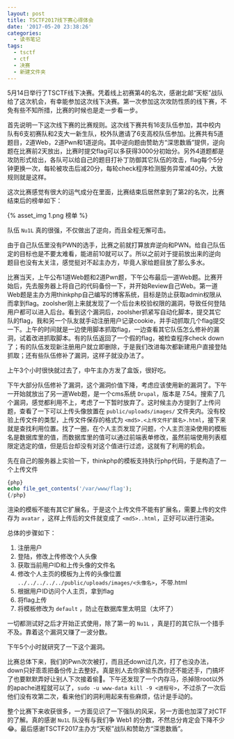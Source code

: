 ```yaml
---
layout: post
title: TSCTF2017线下赛心得体会
date: '2017-05-20 23:38:26'
categories:
  - 读书笔记
tags:
  - tsctf
  - ctf
  - 决赛
  - 新建文件夹
---
```


5月14日举行了TSCTF线下决赛。凭着线上初赛第4的名次，感谢北邮“天枢”战队给了这次机会，有幸能参加这次线下决赛。第一次参加这次攻防性质的线下赛，不免有些不知所措，比赛的时候也是走一步看一步。

首先说明一下这次线下赛的比赛规则。这次线下赛共有16支队伍参加，其中校内队有6支初赛队和2支大一新生队，校外队邀请了6支高校队伍参加。比赛共有5道题目，2道Web，2道Pwn和1道逆向。其中逆向题由赞助方“深思数盾”提供，逆向题在比赛前2天放出，比赛时提交flag可以多获得3000分初始分。另外4道题都是攻防形式给出，各队可以给自己的题目打补丁防御其它队伍的攻击，flag每个5分钟更换一次，每轮被攻击后减20分，每轮check程序检测服务异常减40分。大致规则就是这样。

这次比赛感觉有很大的运气成分在里面，比赛结束后居然拿到了第2的名次，比赛结束后的榜单如下：

{% asset_img 1.png 榜单 %}

队伍 `Nu1L` 真的很强，不仅做出了逆向，而且全程无懈可击。

由于自己队伍里没有PWN的选手，比赛之前就打算放弃逆向和PWN。给自己队伍定的目标也是不要太难看，能进前10就可以了。所以之前对于提前放出来的逆向题目也没有太关注，感觉挺对不起主办方，毕竟人家给题目放了那么多水。

比赛当天，上午公布1道Web题和2道Pwn题，下午公布最后一道Web题。比赛开始后，先去服务器上将自己的代码备份一下，并开始Review自己Web。第一道Web题是主办方用thinkphp自己编写的博客系统，目标是防止获取admin权限从而拿到flag。zoolsher刚上来就发现了一个后台未校验权限的漏洞，导致任何登陆用户都可以进入后台。看到这个漏洞后，zoolsher抓紧写自动化脚本，提交其它队的flag，我和另一个队友就手动注册用户记录cookie，并手动抓取几个flag提交一下。上午的时间就是一边使用脚本抓取flag，一边查看其它队伍怎么修补的漏洞，试着改进抓取脚本。有的队伍返回了一个假的flag，被检查程序check down了；有的队伍发现新注册用户就立即删除，于是我们改进每次都新建用户直接登陆抓取；还有些队伍修补了漏洞，这样子就没办法了。

上午3个小时很快就过去了，中午主办方发了盒饭，很好吃。

下午大部分队伍修补了漏洞，这个漏洞价值下降，考虑应该使用新的漏洞了。下午一开始就放出了另一道Web题，是一个cms系统 `Drupal`，版本是 7.54。搜索了几个漏洞，感觉都利用不上，考虑了一下暂时放弃了。这时候主办方提到了上传问题，查看了一下可以上传头像放置在 `public/uploads/images/` 文件夹内。没有校验上传文件的类型，上传文件保存的格式为 `<md5>.<上传文件扩展名>.html`，接下来就是查找利用位置。找了一圈，在个人主页发现了问题，个人主页渲染使用的模板名是数据库里的值，而数据库里的值可以通过前端表单修改，虽然前端使用列表框限定选定的值，但是后台却没有对这个值进行过滤，这就有了利用的机会。

先在自己的服务器上实验一下，thinkphp的模板支持执行php代码，于是构造了一个上传文件

```php
{php}
echo file_get_contents('/var/www/flag');
{/php}
```

渲染的模板不能有其它扩展名，于是这个上传文件不能有扩展名，需要上传的文件存为 `avatar` ，这样上传后的文件就变成了 `<md5>..html`，正好可以进行渲染。

总体的步骤如下：

1. 注册用户
1. 登陆，修改上传修改个人头像
1. 获取当前用户ID和上传头像的文件名
1. 修改个人主页的模板为上传的头像位置 `../../../../../public/uploads/images/<头像名>`，不带.html
1. 根据用户ID访问个人主页，拿到flag
1. 将flag上传
1. 将模板修改为 `default` ，防止在数据库里太明显（太坏了）

一切都测试好之后才开始正式使用，除了第一的 `Nu1L` ，真是打的其它队一个措手不及。靠着这个漏洞又赚了一波分数。

下午5个小时就研究了一下这个漏洞。

比赛总体下来，我们的Pwn次次被打，而且还down过几次，打了也没办法，down只好乖乖把备份传上去整好。真是别人去你家偷东西你还不能还手，门搞坏了也要默默弄好让别人下次接着偷:imp:。下午还发现了一个内存马，杀掉除root以外的apache进程就可以了，`sudo -u www-data kill -9 <进程号>`，不过杀了一次后他们没有攻第二次，看来他们的洞利用起来有些麻烦，估计是手动的。

整个比赛下来收获很多，一方面见识了一下强队的风采，另一方面也加深了对CTF的了解。真的感谢 `Nu1L` 队没有与我们争 Web1 的分数，不然总分肯定会下降不少:joy:。最后感谢TSCTF2017主办方“天枢”战队和赞助方“深思数盾”。